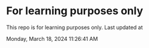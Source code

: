 # For learning purposes only
This repo is for learning purposes only.
Last updated at

Monday, March 18, 2024 11:26:41 AM

